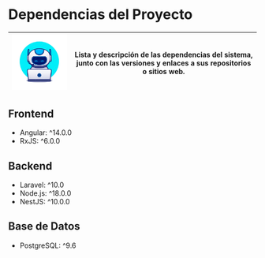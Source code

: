 # Dependencias del Proyecto
| <img src="./assets/main/logo-dependencias.png" alt="Logo" width="300"/> | Lista y descripción de las dependencias del sistema, junto con las versiones y enlaces a sus repositorios o sitios web. |
|------------------------------------------------|---------------------------------------------------------------------------------------------------------------------------------------------------------------------------------------------------------------------------|

## Frontend
- Angular: ^14.0.0
- RxJS: ^6.0.0

## Backend
- Laravel: ^10.0
- Node.js: ^18.0.0
- NestJS: ^10.0.0

## Base de Datos
- PostgreSQL: ^9.6
